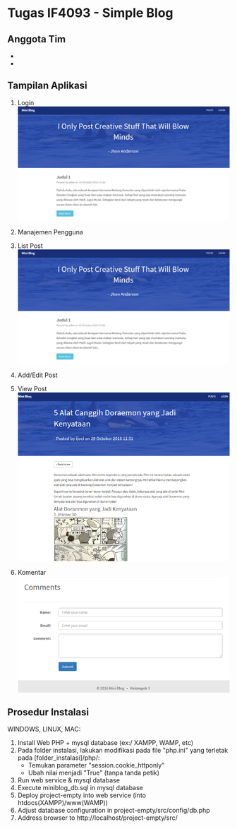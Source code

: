 # Tugas IF4093 - Simple Blog

## Anggota Tim
 * 
 *

## Tampilan Aplikasi
1. Login
![Login Page](screenshot/listPost.PNG)

2. Manajemen Pengguna

3. List Post
![List Post](screenshot/listPost.PNG)
4. Add/Edit Post
5. View Post
![View Post](screenshot/viewPost.png)
6. Komentar
![Comment](screenshot/comment.PNG)

## Prosedur Instalasi
WINDOWS, LINUX, MAC:
1. Install Web PHP + mysql database (ex:/ XAMPP, WAMP, etc) 
2. Pada folder instalasi, lakukan modifikasi pada file "php.ini" yang terletak pada [folder_instalasi]/php/:
    * Temukan parameter "session.cookie_httponly"
    * Ubah nilai menjadi "True" (tanpa tanda petik)
3. Run web service & mysql database
4. Execute miniblog_db.sql in mysql database
5. Deploy project-empty into web service (into htdocs(XAMPP)/www(WAMP))
6. Adjust database configuration in project-empty/src/config/db.php  
7. Address browser to http://localhost/project-empty/src/


